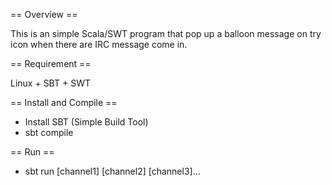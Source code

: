 == Overview ==

This is an simple Scala/SWT program that pop up a balloon message
on try icon when there are IRC message come in.

== Requirement ==

Linux + SBT + SWT

== Install and Compile ==

 * Install SBT (Simple Build Tool)
 * sbt compile

== Run ==

 * sbt run [channel1] [channel2] [channel3]...

